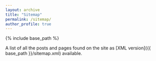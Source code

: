 ```yaml
---
layout: archive
title: "Sitemap"
permalink: /sitemap/
author_profile: true
---
```


{% include base_path %}

A list of all the posts and pages found on the site as [XML version]({{ base_path }}/sitemap.xml) available.
